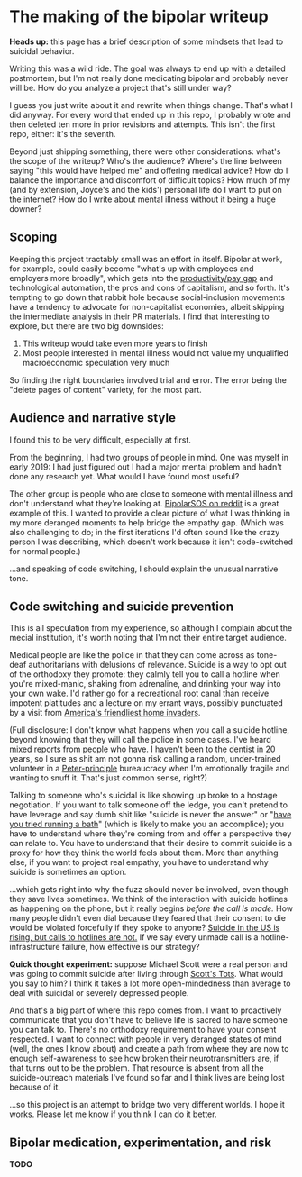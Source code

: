 # The making of the bipolar writeup
**Heads up:** this page has a brief description of some mindsets that lead to suicidal behavior.

Writing this was a wild ride. The goal was always to end up with a detailed postmortem, but I'm not really done medicating bipolar and probably never will be. How do you analyze a project that's still under way?

I guess you just write about it and rewrite when things change. That's what I did anyway. For every word that ended up in this repo, I probably wrote and then deleted ten more in prior revisions and attempts. This isn't the first repo, either: it's the seventh.

Beyond just shipping something, there were other considerations: what's the scope of the writeup? Who's the audience? Where's the line between saying "this would have helped me" and offering medical advice? How do I balance the importance and discomfort of difficult topics? How much of my (and by extension, Joyce's and the kids') personal life do I want to put on the internet? How do I write about mental illness without it being a huge downer?


## Scoping
Keeping this project tractably small was an effort in itself. Bipolar at work, for example, could easily become "what's up with employees and employers more broadly", which gets into the [productivity/pay gap](https://www.epi.org/productivity-pay-gap/) and technological automation, the pros and cons of capitalism, and so forth. It's tempting to go down that rabbit hole because social-inclusion movements have a tendency to advocate for non-capitalist economies, albeit skipping the intermediate analysis in their PR materials. I find that interesting to explore, but there are two big downsides:

1. This writeup would take even more years to finish
2. Most people interested in mental illness would not value my unqualified macroeconomic speculation very much

So finding the right boundaries involved trial and error. The error being the "delete pages of content" variety, for the most part.


## Audience and narrative style
I found this to be very difficult, especially at first.

From the beginning, I had two groups of people in mind. One was myself in early 2019: I had just figured out I had a major mental problem and hadn't done any research yet. What would I have found most useful?

The other group is people who are close to someone with mental illness and don't understand what they're looking at. [BipolarSOS on reddit](https://www.reddit.com/r/BipolarSOs/) is a great example of this. I wanted to provide a clear picture of what I was thinking in my more deranged moments to help bridge the empathy gap. (Which was also challenging to do; in the first iterations I'd often sound like the crazy person I was describing, which doesn't work because it isn't code-switched for normal people.)

...and speaking of code switching, I should explain the unusual narrative tone.


## Code switching and suicide prevention
This is all speculation from my experience, so although I complain about the mecial institution, it's worth noting that I'm not their entire target audience.

Medical people are like the police in that they can come across as tone-deaf authoritarians with delusions of relevance. Suicide is a way to opt out of the orthodoxy they promote: they calmly tell you to call a hotline when you're mixed-manic, shaking from adrenaline, and drinking your way into your own wake. I'd rather go for a recreational root canal than receive impotent platitudes and a lecture on my errant ways, possibly punctuated by a visit from [America's friendliest home invaders](https://en.wikipedia.org/wiki/Law_enforcement_in_the_United_States).

(Full disclosure: I don't know what happens when you call a suicide hotline, beyond knowing that they will call the police in some cases. I've heard [mixed](https://www.quora.com/Why-are-suicide-hotlines-so-terrible?share=1) [reports](https://www.reddit.com/r/unpopularopinion/comments/gq47r4/the_usa_suicide_hotline_is_terrible_and_shouldnt/) from people who have. I haven't been to the dentist in 20 years, so I sure as shit am not gonna risk calling a random, under-trained volunteer in a [Peter-principle](https://en.wikipedia.org/wiki/Peter_principle) bureaucracy when I'm emotionally fragile and wanting to snuff it. That's just common sense, right?)

Talking to someone who's suicidal is like showing up broke to a hostage negotiation. If you want to talk someone off the ledge, you can't pretend to have leverage and say dumb shit like "suicide is never the answer" or "[have you tried running a bath](https://www.quora.com/Why-are-suicide-hotlines-so-useless-They-claim-they-cant-give-advice-and-the-last-one-I-talked-too-dismissed-my-depression-It-just-felt-like-Id-called-up-solely-to-be-patronized-and-laughed-at/answer/Bettie-Stiletto)" (which is likely to make you an accomplice); you have to understand where they're coming from and offer a perspective they can relate to. You have to understand that their desire to commit suicide is a proxy for how they think the world feels about them. More than anything else, if you want to project real empathy, you have to understand why suicide is sometimes an option.

...which gets right into why the fuzz should never be involved, even though they save lives sometimes. We think of the interaction with suicide hotlines as happening on the phone, but it really begins _before the call is made._ How many people didn't even dial because they feared that their consent to die would be violated forcefully if they spoke to anyone? [Suicide in the US is rising, but calls to hotlines are not.](https://whyy.org/segments/more-people-in-crisis-doesnt-mean-more-calls-to-suicide-hotlines-why-the-disconnect/) If we say every unmade call is a hotline-infrastructure failure, how effective is our strategy?

**Quick thought experiment:** suppose Michael Scott were a real person and was going to commit suicide after living through [Scott's Tots](https://www.youtube.com/watch?v=x0N2ZxQJYTw). What would you say to him? I think it takes a lot more open-mindedness than average to deal with suicidal or severely depressed people.

And that's a big part of where this repo comes from. I want to proactively communicate that you don't have to believe life is sacred to have someone you can talk to. There's no orthodoxy requirement to have your consent respected. I want to connect with people in very deranged states of mind (well, the ones I know about) and create a path from where they are now to enough self-awareness to see how broken their neurotransmitters are, if that turns out to be the problem. That resource is absent from all the suicide-outreach materials I've found so far and I think lives are being lost because of it.

...so this project is an attempt to bridge two very different worlds. I hope it works. Please let me know if you think I can do it better.


## Bipolar medication, experimentation, and risk
**TODO**

